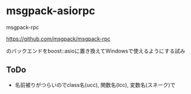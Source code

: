 msgpack-asiorpc
===============
msgpack-rpc

https://github.com/msgpack/msgpack-rpc

のバックエンドをboost::asioに置き換えてWindowsで使えるようにする試み

ToDo
----
* 名前被りがつらいのでclass名(ucc), 関数名(lcc), 変数名(スネーク)で

